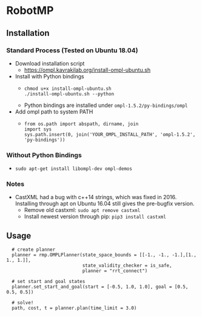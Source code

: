 # RobotMP
## Installation
### Standard Process (Tested on Ubuntu 18.04)
* Download installation script
  * https://ompl.kavrakilab.org/install-ompl-ubuntu.sh
* Install with Python bindings
  * ```
    chmod u+x install-ompl-ubuntu.sh
    ./install-ompl-ubuntu.sh --python
    ```
  * Python bindings are installed under ```ompl-1.5.2/py-bindings/ompl```
* Add ompl path to system PATH
  * ```
    from os.path import abspath, dirname, join
    import sys
    sys.path.insert(0, join('YOUR_OMPL_INSTALL_PATH', 'ompl-1.5.2', 'py-bindings'))
    ```
### Without Python Bindings
* ```sudo apt-get install libompl-dev ompl-demos```
### Notes
* CastXML had a bug with c++14 strings, which was fixed in 2016. Installing through apt on Ubuntu 16.04 still gives
the pre-bugfix version.
    * Remove old castxml: ```sudo apt remove castxml```
    * Install newest version through pip: ```pip3 install castxml```

## Usage
```
  # create planner
  planner = rmp.OMPLPlanner(state_space_bounds = [[-1., -1., -1.],[1., 1., 1.]],
                            state_validity_checker = is_safe,
                            planner = "rrt_connect")
  
  # set start and goal states
  planner.set_start_and_goal(start = [-0.5, 1.0, 1.0], goal = [0.5, 0.5, 0.5])
  
  # solve!
  path, cost, t = planner.plan(time_limit = 3.0)
```
